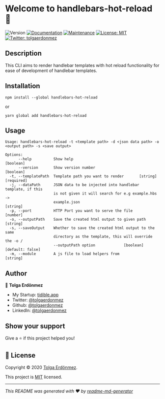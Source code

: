 # Welcome to handlebars-hot-reload 👋

![Version](https://img.shields.io/badge/version-1.0.0-blue.svg?cacheSeconds=2592000)
[![Documentation](https://img.shields.io/badge/documentation-yes-brightgreen.svg)](https://github.com/tolgaerdonmez/handlebars-hot-reload#readme)
[![Maintenance](https://img.shields.io/badge/Maintained%3F-yes-green.svg)](https://github.com/tolgaerdonmez/handlebars-hot-reload/graphs/commit-activity)
[![License: MIT](https://img.shields.io/github/license/tolgaerdonmez/handlebars-hot-reload)](https://github.com/tolgaerdonmez/handlebars-hot-reload/blob/master/LICENSE)
[![Twitter: tolgaerdonmez](https://img.shields.io/twitter/follow/tolgaerdonmez.svg?style=social)](https://twitter.com/tolgaerdonmez)

## Description

This CLI aims to render handlebar templates with hot reload functionality for ease of development of handlebar templates.

## Installation

```shell
npm install --global handlebars-hot-reload
```

or

```shell
yarn global add handlebars-hot-reload
```

## Usage

```shell
Usage: handlebars-hot-reload -t <template path> -d <json data path> -o <output path> -s <save output>

Options:
      --help          Show help                                        [boolean]
      --version       Show version number                              [boolean]
  -t, --templatePath  Template path you want to render       [string] [required]
  -j, --dataPath      JSON data to be injected into handlebar template, if this
                      is not given it will search for e.g example.hbs ->
                      example.json                                      [string]
  -p, --port          HTTP Port you want to serve the file              [number]
  -o, --outputPath    Save the created html output to given path        [string]
  -s, --saveOutput    Whether to save the created html output to the same
                      directory as the template, this will override the -o /
                      --outputPath option             [boolean] [default: false]
  -m, --module        A js file to load helpers from                    [string]
```

## Author

👤 **Tolga Erdönmez**

- My Startup: [tidible.app](https://tidible.app)
- Twitter: [@tolgaerdonmez](https://twitter.com/tolgaerdonmez)
- Github: [@tolgaerdonmez](https://github.com/tolgaerdonmez)
- LinkedIn: [@tolgaerdonmez](https://linkedin.com/in/tolgaerdonmez)

## Show your support

Give a ⭐️ if this project helped you!

## 📝 License

Copyright © 2020 [Tolga Erdönmez](https://github.com/tolgaerdonmez).

This project is [MIT](https://github.com/tolgaerdonmez/handlebars-hot-reload/blob/main/LICENSE) licensed.

---

_This README was generated with ❤️ by [readme-md-generator](https://github.com/kefranabg/readme-md-generator)_
